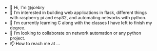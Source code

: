- 👋 Hi, I’m @jcebry
- 👀 I’m interested in building web applications in flask, different things with raspberry pi and esp32, and automating networks with python.
- 🌱 I’m currently learning C along with the classes I have left to finish my degree.
- 💞️ I’m looking to collaborate on network automation or any python project.
- 📫 How to reach me at ...

<!---
jcebry/jcebry is a ✨ special ✨ repository because its `README.md` (this file) appears on your GitHub profile.
You can click the Preview link to take a look at your changes.
--->
